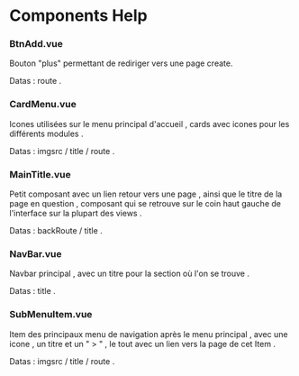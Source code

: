 # Components Help 


### BtnAdd.vue

Bouton "plus" permettant de rediriger vers une page create.

Datas : route .

### CardMenu.vue

Icones utilisées sur le menu principal d'accueil , cards avec icones pour les différents modules .

Datas : imgsrc / title / route .

### MainTitle.vue 

Petit composant avec un lien retour vers une page , ainsi que le titre de la page en question , composant qui se retrouve sur le coin haut gauche de l'interface sur la plupart des views .

Datas : backRoute / title .

### NavBar.vue 

Navbar principal , avec un titre pour la section où l'on se trouve .

Datas : title .

### SubMenuItem.vue 

Item des principaux menu de navigation après le menu principal , avec une icone , un titre et un " > " , le tout avec un lien vers la page de cet Item .

Datas : imgsrc / title / route .

